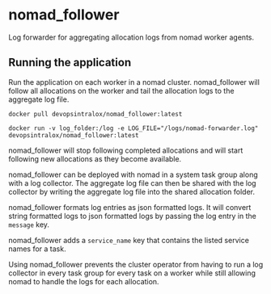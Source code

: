# nomad_follower
Log forwarder for aggregating allocation logs from nomad worker agents.

## Running the application 
Run the application on each worker in a nomad cluster. nomad_follower will follow all allocations on the worker and tail the allocation logs to the aggregate log file. 

```docker pull devopsintralox/nomad_follower:latest```

```docker run -v log_folder:/log -e LOG_FILE="/logs/nomad-forwarder.log" devopsintralox/nomad_follower:latest```

nomad_follower will stop following completed allocations and will start following new allocations as they become available. 

nomad_follower can be deployed with nomad in a system task group along with a log collector. The aggregate log file can then be shared with the log collector by writing the aggregate log file into the shared allocation folder. 

nomad_follower formats log entries as json formatted logs. It will convert string formatted logs to json formatted logs by passing the log entry in the ```message``` key. 

nomad_follower adds a ```service_name``` key that contains the listed service names for a task.

Using nomad_follower prevents the cluster operator from having to run a log collector in every task group for every task on a worker while still allowing nomad to handle the logs for each allocation. 
